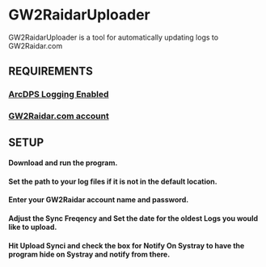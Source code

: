 # GW2RaidarUploader
GW2RaidarUploader is a tool for automatically updating logs to GW2Raidar.com


REQUIREMENTS
---
### [ArcDPS Logging Enabled](https://www.deltaconnected.com/arcdps/ "Arcdps website")
### [GW2Raidar.com account](https://www.gw2raidar.com)


SETUP
---
#### Download and run the program.

#### Set the path to your log files if it is not in the default location.

#### Enter your GW2Raidar account name and password.

#### Adjust the Sync Freqency and Set the date for the oldest Logs you would like to upload.

#### Hit Upload Synci and check the box for Notify On Systray to have the program hide on Systray and notify from there.

